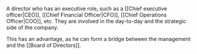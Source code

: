 A director who has an executive role, such as a [[Chief executive officer|CEO]], [[Chief Financial Officer|CFO]], [[Chief Operations Officer|COO]], etc. They are involved in the day-to-day and the strategic side of the company.

This has an advantage, as he can form a bridge between the management and the [[Board of Directors]].